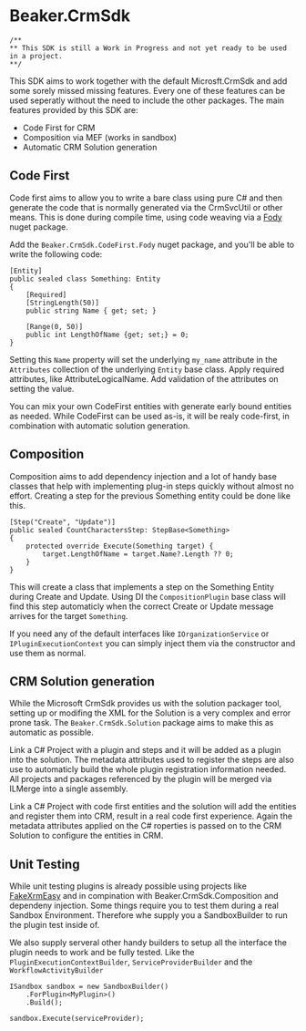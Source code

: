 # Beaker.CrmSdk

``` CSharp
/**
** This SDK is still a Work in Progress and not yet ready to be used in a project.
**/
```

This SDK aims to work together with the default Microsft.CrmSdk and add some sorely missed missing features. Every one of these features can be used seperatly without the need to include the other packages. The main features provided by this SDK are:

- Code First for CRM
- Composition via MEF (works in sandbox)
- Automatic CRM Solution generation

## Code First

Code first aims to allow you to write a bare class using pure C# and then generate the code that is normally generated via the CrmSvcUtil or other means. This is done during compile time, using code weaving via a [Fody](https://github.com/Fody/Fody) nuget package.

Add the `Beaker.CrmSdk.CodeFirst.Fody` nuget package, and you'll be able to write the following code:

``` CSharp
[Entity]
public sealed class Something: Entity
{
	[Required]
	[StringLength(50)]
	public string Name { get; set; }

	[Range(0, 50)]
	public int LengthOfName {get; set;} = 0;
}
```

Setting this `Name` property will set the underlying `my_name` attribute in the `Attributes` collection of the underlying `Entity` base class. Apply required attributes, like AttributeLogicalName. Add validation of the attributes on setting the value.

You can mix your own CodeFirst entities with generate early bound entities as needed. While CodeFirst can be used as-is, it will be realy code-first, in combination with automatic solution generation.

## Composition

Composition aims to add dependency injection and a lot of handy base classes that help with implementing plug-in steps quickly without almost no effort.
Creating a step for the previous Something entity could be done like this.

``` CSharp
[Step("Create", "Update")]
public sealed CountCharactersStep: StepBase<Something>
{
	protected override Execute(Something target) {
		target.LengthOfName = target.Name?.Length ?? 0;
	}
}
```

This will create a class that implements a step on the Something Entity during Create and Update.
Using DI the `CompositionPlugin` base class will find this step automaticly when the correct Create or Update message arrives for the target `Something`.

If you need any of the default interfaces like `IOrganizationService` or `IPluginExecutionContext` you can simply inject them via the constructor and use them as normal.

## CRM Solution generation

While the Microsoft CrmSdk provides us with the solution packager tool, setting up or modifing the XML for the Solution is a very complex and error prone task. The `Beaker.CrmSdk.Solution` package aims to make this as automatic as possible. 

Link a C# Project with a plugin and steps and it will be added as a plugin into the solution. The metadata attributes used to register the steps are also use to automaticly build the whole plugin registration information needed. All projects and packages referenced by the plugin will be merged via ILMerge into a single assembly.

Link a C# Project with code first entities and the solution will add the entities and register them into CRM, result in a real code first experience. Again the metadata attributes applied on the C# roperties is passed on to the CRM Solution to configure the entities in CRM.

## Unit Testing

While unit testing plugins is already possible using projects like [FakeXrmEasy](https://github.com/jordimontana82/fake-xrm-easy) and in compination with Beaker.CrmSdk.Composition and dependeny injection. Some things require you to test them during a real Sandbox Environment. Therefore whe supply you a SandboxBuilder to run the plugin test inside of.

We also supply serveral other handy builders to setup all the interface the plugin needs to work and be fully tested. Like the `PluginExecutionContextBuilder`, `ServiceProviderBuilder` and the `WorkflowActivityBuilder`

``` CSharp
ISandbox sandbox = new SandboxBuilder()
	.ForPlugin<MyPlugin>()
	.Build();

sandbox.Execute(serviceProvider);
```